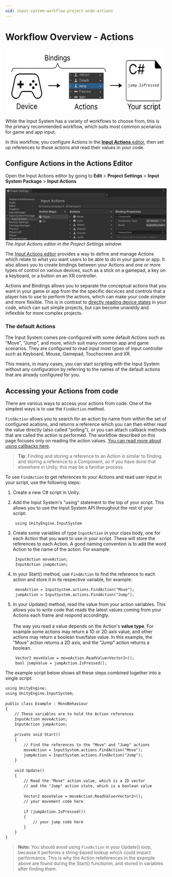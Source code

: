 ```yaml
---
uid: input-system-workflow-project-wide-actions
---
```

# Workflow Overview - Actions

<img src="Images/Workflow-Actions.png" height="200px">

While the Input System has a variety of workflows to choose from, this is the primary recommended workflow, which suits most common scenarios for game and app input.

In this workflow, you configure Actions in the [**Input Actions** editor](ActionsEditor.html), then set up references to those actions and read their values in your code.

## Configure Actions in the Actions Editor

Open the Input Actions editor by going to **Edit** > **Project Settings** > **Input System Package** > **Input Actions**

![image alt text](./Images/ProjectSettingsInputActionsSimpleShot.png)
*The Input Actions editor in the Project Settings window*

The [Input Actions editor](ActionsEditor.html) provides a way to define and manage Actions which relate to what you want users to be able to do in your game or app. It also allows you to create bindings between your Actions and one or more types of control on various devices, such as a stick on a gamepad, a key on a keyboard, or a button on an XR controller.

Actions and Bindings allows you to separate the conceptual actions that you want in your game or app from the the specific decvices and controls that a player has to use to perform the actions, which can make your code simpler and more flexible. This is in contrast to [directly reading device states](Workflow-Direct.html) in your code, which can suit simple projects, but can become unwieldy and inflexible for more complex projects.

### The default Actions

The Input System comes pre-configured with some default Actions such as "Move", "Jump", and more, which suit many common app and game scenarios. They are configured to read input most types of input controller such as Keyboard, Mouse, Gamepad, Touchscreen and XR.

This means, in many cases, you can start scripting with the Input System without any configuration by referring to the names of the default actions that are already configured for you.

## Accessing your Actions from code

There are various ways to access your actions from code. One of the simplest ways is to use the `FindAction` method.

`FindAction` allows you to search for an action by name from within the set of configured acations, and returns a reference which you can then either read the value directly (also called "polling"), or you can attach callback methods that are called the action is performed. The workflow described on this page focuses only on reading the action values. [You can read more about using callbacks here](Actions.html#action-callbacks).

> __Tip__: Finding and storing a reference to an Action is similar to finding and storing a reference to a Component, so if you have done that elsewhere in Unity, this may be a familiar process.

To use `FindAction` to get references to your Actions and read user input in your script, use the following steps:

1. Create a new C# script in Unity.
1. Add the Input System's "using" statement to the top of your script. This allows you to use the Input System API throughout the rest of your script:

        using UnityEngine.InputSystem

1. Create some variables of type `InputAction` in your class body, one for each Action that you want to use in your script. These will store the references to each Action. A good naming convention is to add the word Action to the name of the action. For example:

        InputAction moveAction;
        InputAction jumpAction;

1. In your Start() method, use `FindAction` to find the reference to each action and store it in its respective variable, for example:

        moveAction = InputSystem.actions.FindAction("Move");
        jumpAction = InputSystem.actions.FindAction("Jump");

1. In your Update() method, read the value from your action variables. This allows you to write code that reads the latest values coming from your Actions each frame and respond accordingly.<br/><br/>The way you read a value depends on the Action's **value type**. For example some actions may return a 1D or 2D axis value, and other actions may return a boolean true/false value. In this example, the "Move" action returns a 2D axis, and the "Jump" action returns a boolean.

        Vector2 moveValue = moveAction.ReadValue<Vector2>();
        bool jumpValue = jumpAction.IsPressed();

The example script below shows all these steps combined together into a single script:

```CSharp
using UnityEngine;
using UnityEngine.InputSystem;

public class Example : MonoBehaviour
{
    // These variables are to hold the Action references
    InputAction moveAction;
    InputAction jumpAction;

    private void Start()
    {
        // Find the references to the "Move" and "Jump" actions
        moveAction = InputSystem.actions.FindAction("Move");
        jumpAction = InputSystem.actions.FindAction("Jump");
    }

    void Update()
    {
        // Read the "Move" action value, which is a 2D vector
        // and the "Jump" action state, which is a boolean value

        Vector2 moveValue = moveAction.ReadValue<Vector2>();
        // your movement code here

        if (jumpAction.IsPressed())
        {
            // your jump code here
        }
    }
}
```

> **Note:** You should avoid using `FindAction` in your Update() loop, because it performs a string-based lookup which could impact performance. This is why the Action refeferences in the example above are found during the Start() functionm, and stored in variables after finding them.
